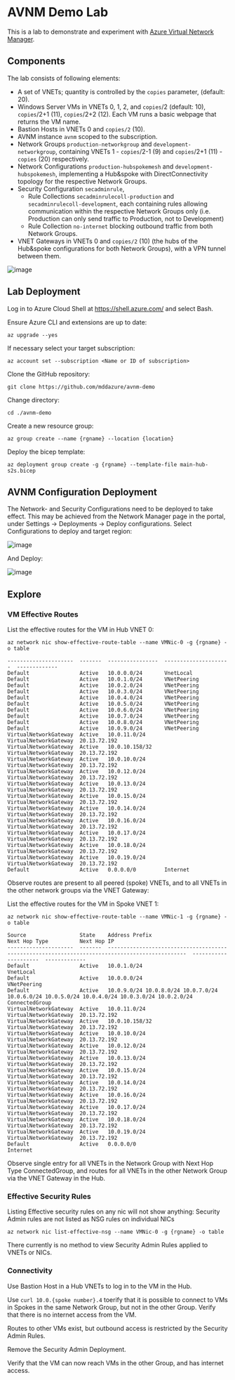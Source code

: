 # AVNM Demo Lab

This is a lab to demonstrate and experiment with [Azure Virtual Network Manager](https://learn.microsoft.com/en-us/azure/virtual-network-manager/overview).

## Components
The lab consists of following elements:
- A set of VNETs; quantity is controlled by the `copies` parameter, (default: 20).
- Windows Server VMs in VNETs 0, 1, 2, and `copies`/2 (default: 10), `copies`/2+1 (11), `copies`/2+2 (12). Each VM runs a basic webpage that returns the VM name.
- Bastion Hosts in VNETs 0 and `copies/2` (10).
- AVNM instance `avnm` scoped to the subscription.
- Network Groups `production-networkgroup` and `development-networkgroup`, containing VNETs 1 - `copies`/2-1 (9) and `copies`/2+1 (11) - `copies` (20) respectively.
- Network Configurations `production-hubspokemesh` and `development-hubspokemesh`, implementing a Hub&spoke with DirectConnectivity topology for the respective Network Groups.
- Security Configuration `secadminrule`,
  - Rule Collections `secadminrulecoll-production` and `secadminrulecoll-development`, each containing rules allowing communication within the respective Network Groups only (i.e. Production can only send traffic to Production, not to Development)
  - Rule Collection `no-internet` blocking outbound traffic from both Network Groups.
- VNET Gateways in VNETs 0 and `copies/2` (10) (the hubs of the Hub&spoke configurations for both Network Groups), with a VPN tunnel between them.

![image](images/avnmdemo.png)

## Lab Deployment

Log in to Azure Cloud Shell at https://shell.azure.com/ and select Bash.

Ensure Azure CLI and extensions are up to date:
  
`az upgrade --yes`
  
If necessary select your target subscription:
  
`az account set --subscription <Name or ID of subscription>`
  
Clone the  GitHub repository:

`git clone https://github.com/mddazure/avnm-demo`

Change directory:

`cd ./avnm-demo`

Create a new resource group:

`az group create --name {rgname} --location {location}`

Deploy the bicep template:

`az deployment group create -g {rgname} --template-file main-hub-s2s.bicep`

## AVNM Configuration Deployment
The Network- and Security Configurations need to be deployed to take effect. This may be achieved from the Network Manager page in the portal, under Settings -> Deployments -> Deploy configurations. 
Select Configurations to deploy and target region:

![image](images/selectdeployment.png)

And Deploy:

![image](images/commitdeployment.png)

## Explore

### VM Effective Routes

List the effective routes for the VM in Hub VNET 0:

`az network nic show-effective-route-table --name VMNic-0 -g {rgname} -o table`

```Source                 State    Address Prefix    Next Hop Type          Next Hop IP
---------------------  -------  ----------------  ---------------------  -------------
Default                Active   10.0.0.0/24       VnetLocal
Default                Active   10.0.1.0/24       VNetPeering
Default                Active   10.0.2.0/24       VNetPeering
Default                Active   10.0.3.0/24       VNetPeering
Default                Active   10.0.4.0/24       VNetPeering
Default                Active   10.0.5.0/24       VNetPeering
Default                Active   10.0.6.0/24       VNetPeering
Default                Active   10.0.7.0/24       VNetPeering
Default                Active   10.0.8.0/24       VNetPeering
Default                Active   10.0.9.0/24       VNetPeering
VirtualNetworkGateway  Active   10.0.11.0/24      VirtualNetworkGateway  20.13.72.192
VirtualNetworkGateway  Active   10.0.10.158/32    VirtualNetworkGateway  20.13.72.192
VirtualNetworkGateway  Active   10.0.10.0/24      VirtualNetworkGateway  20.13.72.192
VirtualNetworkGateway  Active   10.0.12.0/24      VirtualNetworkGateway  20.13.72.192
VirtualNetworkGateway  Active   10.0.13.0/24      VirtualNetworkGateway  20.13.72.192
VirtualNetworkGateway  Active   10.0.15.0/24      VirtualNetworkGateway  20.13.72.192
VirtualNetworkGateway  Active   10.0.14.0/24      VirtualNetworkGateway  20.13.72.192
VirtualNetworkGateway  Active   10.0.16.0/24      VirtualNetworkGateway  20.13.72.192
VirtualNetworkGateway  Active   10.0.17.0/24      VirtualNetworkGateway  20.13.72.192
VirtualNetworkGateway  Active   10.0.18.0/24      VirtualNetworkGateway  20.13.72.192
VirtualNetworkGateway  Active   10.0.19.0/24      VirtualNetworkGateway  20.13.72.192
Default                Active   0.0.0.0/0         Internet
```
Observe routes are present to all peered (spoke) VNETs, and to all VNETs in the other network groups via the VNET Gateway:

List the effective routes for the VM in Spoke VNET 1:

`az network nic show-effective-route-table --name VMNic-1 -g {rgname} -o table`

```
Source                 State    Address Prefix                                                                                   Next Hop Type          Next Hop IP
---------------------  -------  -----------------------------------------------------------------------------------------------  ---------------------  -------------
Default                Active   10.0.1.0/24                                                                                      VnetLocal
Default                Active   10.0.0.0/24                                                                                      VNetPeering
Default                Active   10.0.9.0/24 10.0.8.0/24 10.0.7.0/24 10.0.6.0/24 10.0.5.0/24 10.0.4.0/24 10.0.3.0/24 10.0.2.0/24  ConnectedGroup
VirtualNetworkGateway  Active   10.0.11.0/24                                                                                     VirtualNetworkGateway  20.13.72.192
VirtualNetworkGateway  Active   10.0.10.158/32                                                                                   VirtualNetworkGateway  20.13.72.192
VirtualNetworkGateway  Active   10.0.10.0/24                                                                                     VirtualNetworkGateway  20.13.72.192
VirtualNetworkGateway  Active   10.0.12.0/24                                                                                     VirtualNetworkGateway  20.13.72.192
VirtualNetworkGateway  Active   10.0.13.0/24                                                                                     VirtualNetworkGateway  20.13.72.192
VirtualNetworkGateway  Active   10.0.15.0/24                                                                                     VirtualNetworkGateway  20.13.72.192
VirtualNetworkGateway  Active   10.0.14.0/24                                                                                     VirtualNetworkGateway  20.13.72.192
VirtualNetworkGateway  Active   10.0.16.0/24                                                                                     VirtualNetworkGateway  20.13.72.192
VirtualNetworkGateway  Active   10.0.17.0/24                                                                                     VirtualNetworkGateway  20.13.72.192
VirtualNetworkGateway  Active   10.0.18.0/24                                                                                     VirtualNetworkGateway  20.13.72.192
VirtualNetworkGateway  Active   10.0.19.0/24                                                                                     VirtualNetworkGateway  20.13.72.192
Default                Active   0.0.0.0/0                                                                                        Internet

```
Observe single entry for all VNETs in the Network Group with Next Hop Type ConnectedGroup, and routes for all VNETs in the other Network Group via the VNET Gateway in the Hub.

### Effective Security Rules

Listing Effective security rules on any nic will not show anything: Security Admin rules are not listed as NSG rules on individual NICs

`az network nic list-effective-nsg --name VMNic-0 -g {rgname} -o table`

There currently is no method to view Security Admin Rules applied to VNETs or NICs.

### Connectivity
Use Bastion Host in a Hub VNETs to log in to the VM in the Hub.

Use `curl 10.0.{spoke number}.4` toerify that it is possible to connect to VMs in Spokes in the same Network Group, but not in the other Group. Verify that there is no internet access from the VM. 

Routes to other VMs exist, but outbound access is restricted by the Security Admin Rules.

Remove the Security Admin Deployment.

Verify that the VM can now reach VMs in the other Group, and has internet access.

 


